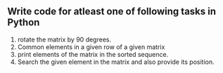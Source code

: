 ## Write code for atleast one of following tasks in Python


1. rotate the matrix by 90 degrees.
2. Common elements in a given row of a given matrix
3. print elements of the matrix in the sorted sequence.
4. Search the given element in the matrix and also provide its position.
